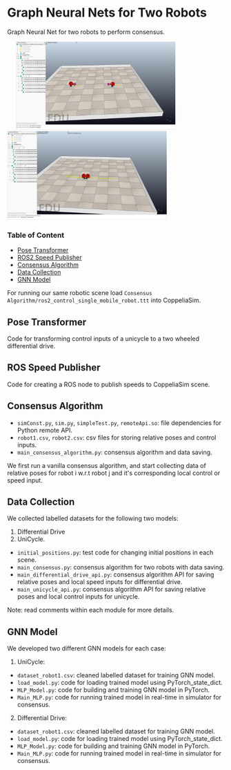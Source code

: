# Graph Neural Nets for Two Robots
Graph Neural Net for two robots to perform consensus.

<p float="center">
  <img src="consensus_graph1.PNG" width="370" hspace="20"/>
  <img src="consensus_graph2.PNG" width="370" /> 
</p>

### Table of Content

- [Pose Transformer](#Pose%20Transformer)
- [ROS2 Speed Publisher](#ROS2%20Speed%20Publisher)
- [Consensus Algorithm](#Consensus%20Algorithm)
- [Data Collection](#Data%20Collection)
- [GNN Model](#GNN%20Model)


For running our same robotic scene load `Consensus Algorithm/ros2_control_single_mobile_robot.ttt` into CoppeliaSim.

## Pose Transformer
Code for transforming control inputs of a unicycle to a two wheeled differential drive.

## ROS Speed Publisher
Code for creating a ROS node to publish speeds to CoppeliaSim scene.

## Consensus Algorithm

* `simConst.py`, `sim.py`, `simpleTest.py`, `remoteApi.so`: file dependencies for Python remote API.
* `robot1.csv`, `robot2.csv`: csv files for storing relative poses and control inputs.
* `main_consensus_algorithm.py`: consensus algorithm and data saving.

We first run a vanilla consensus algorithm, and start collecting data of relative poses for robot i w.r.t robot j and it's corresponding local control or speed input.

## Data Collection
We collected labelled datasets for the following two models: 
1) Differential Drive
2) UniCycle.

* `initial_positions.py`: test code for changing initial positions in each scene.
* `main_consensus.py`: consensus algorithm for two robots with data saving.
* `main_differential_drive_api.py`: consensus algorithm API for saving relative poses and local speed inputs for differential drive.
* `main_unicycle_api.py`: consensus algorithm API for saving relative poses and local control inputs for unicycle.

Note: read comments within each module for more details.

## GNN Model
We developed two different GNN models for each case:

1) UniCycle:

* `dataset_robot1.csv`: cleaned labelled dataset for training GNN model.
* `load_model.py`: code for loading trained model using PyTorch_state_dict.
* `MLP_Model.py`: code for building and training GNN model in PyTorch.
* `Main_MLP.py`: code for running trained model in real-time in simulator for consensus. 


2) Differential Drive:

* `dataset_robot1.csv`: cleaned labelled dataset for training GNN model.
* `load_model.py`: code for loading trained model using PyTorch_state_dict.
* `MLP_Model.py`: code for building and training GNN model in PyTorch.
* `Main_MLP.py`: code for running trained model in real-time in simulator for consensus. 